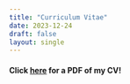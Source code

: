 ```yaml
---
title: "Curriculum Vitae"
date: 2023-12-24
draft: false
layout: single
---
```


#### Click [here](https://drive.google.com/file/d/1ccionjTQuDmcaL2a3ZY_LQAYsFTxYxzX/view?usp=sharing) for a PDF of my CV!


